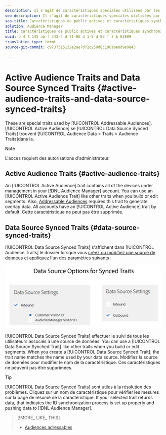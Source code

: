 ```yaml
---
description: Il s'agit de caractéristiques spéciales utilisées par les audiences adressables. Les caractéristiques de public actif et de source de données sont situées dans Données d'audience > Caractéristiques > Caractéristiques du public.
seo-description: Il s'agit de caractéristiques spéciales utilisées par les audiences adressables. Les caractéristiques de public actif et de source de données sont situées dans Données d'audience > Caractéristiques > Caractéristiques du public.
seo-title: Caractéristiques de public actives et caractéristiques synchronisées Source de données
solution: Audience Manager
title: Caractéristiques de public actives et caractéristiques synchronisées Source de données
uuid: b 4 f 145 ab-f 343-4 d 71-86 d 1-5 d 03 f 7 b 03809
translation-type: tm+mt
source-git-commit: c9737315132e2ae7d72c250d8c196abe8d9e0e43

---
```



# Active Audience Traits and Data Source Synced Traits {#active-audience-traits-and-data-source-synced-traits}

These are special traits used by [!UICONTROL Addressable Audiences]. [!UICONTROL Active Audience] se [!UICONTROL Data Source Synced Traits] trouvent [!UICONTROL Audience Data > Traits > Audience Traits]dans la.

>[!NOTE]
>
>L&#39;accès requiert des autorisations d&#39;administrateur.

## Active Audience Traits {#active-audience-traits}

An [!UICONTROL Active Audience] trait contains all of the devices under management in your [!DNL Audience Manager] account. You can use an [!UICONTROL Active Audience Trait] like other traits when you build or edit segments. Also, [Addressable Audiences](../../features/addressable-audiences.md) requires this trait to generate overlap data. All accounts have an [!UICONTROL Active Audience] trait by default. Cette caractéristique ne peut pas être supprimée.

## Data Source Synced Traits {#data-source-synced-traits}

[!UICONTROL Data Source Synced Traits] s&#39;affichent dans [!UICONTROL Audience Traits] le dossier lorsque vous [créez ou modifiez une source de données](../../features/manage-datasources.md#create-data-source) et appliquez l&#39;un des paramètres suivants :

![](assets/datasource_synced.png)

[!UICONTROL Data Source Synced Traits] effectuer le suivi de tous les utilisateurs associés à une source de données. You can use a [!UICONTROL Data Source Synched Trait] like other traits when you build or edit segments. When you create a [!UICONTROL Data Source Synced Trait], the trait name matches the name used by your data source. Modifiez la source de données pour modifier le nom de la caractéristique. Ces caractéristiques ne peuvent pas être supprimées.

>[!TIP]
>
>[!UICONTROL Data Source Synced Traits] sont utiles à la résolution des problèmes. Cliquez sur un nom de caractéristique pour vérifier les mesures sur la page de résumé de la caractéristique. If your selected trait returns data, that indicates the ID synchronization process is set up properly and pushing data to [!DNL Audience Manager].

>[!MORE_ LIKE_ THIS]
>
>* [Audiences adressables](../../features/addressable-audiences.md)

